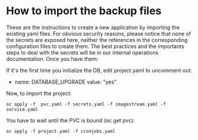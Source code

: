 How to import the backup files
===============================

These are the instructions to create a new application by importing the existing yaml files. For obvious security reasons, please notice that none of the secrets are exposed here, neither the references in the corresponding configuration files to create them.
The best practices and the importants steps to deal with the secrets will be in our internal operations documentation. Once you have them:

If it's the first time you initialize the DB, edit project.yaml to uncomment out:

 - name: DATABASE_UPGRADE
   value: "yes"

Now, to import the project:

```
oc apply -f  pvc.yaml -f secrets.yaml -f imagestream.yaml -f service.yaml
```

You have to wait until the PVC is bound (oc get pvc):

```
oc apply -f project.yaml -f cronjobs.yaml
```
